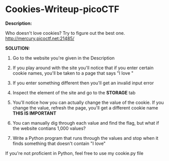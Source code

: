 # Cookies-Writeup-picoCTF

**Description:**

Who doesn't love cookies? Try to figure out the best one. http://mercury.picoctf.net:21485/

**SOLUTION:**

1. Go to the website you're given in the Description

2. If you play around with the site you'll notice that if you enter certain cookie names, you'll be taken to a page that says "I love <cookie name entered>"

3. If you enter something different then you'll get an invalid input error

4. Inspect the element of the site and go to the **STORAGE** tab

5. You'll notice how you can actually change the value of the cookie. If you change the value, refresh the page, you'll get a different cookie name **THIS IS IMPORTANT**

6. You can manually dig through each value and find the flag, but what if the website contians 1,000 values?

7. Write a Python program that runs through the values and stop when it finds something that doesn't contain "I love"

If you're not proficient in Python, feel free to use my cookie.py file
